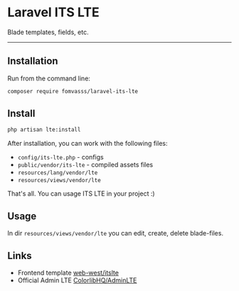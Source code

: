 # Laravel ITS LTE

Blade templates, fields, etc.

----------

## Installation

Run from the command line:

```bash
composer require fomvasss/laravel-its-lte
```

## Install

```bash
php artisan lte:install
```
After installation, you can work with the following files:
- `config/its-lte.php` - configs
- `public/vendor/its-lte` - compiled assets files
- `resources/lang/vendor/lte`
- `resources/views/vendor/lte`

That's all. You can usage ITS LTE in your project :) 

## Usage
In dir `resources/views/vendor/lte` you can edit, create, delete blade-files.

## Links
- Frontend template [web-west/itslte](https://github.com/web-west/itslte)
- Official Admin LTE [ColorlibHQ/AdminLTE](https://github.com/ColorlibHQ/AdminLTE)